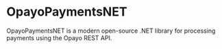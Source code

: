 # OpayoPaymentsNET
OpayoPaymentsNET is a modern open-source .NET library for processing payments using the Opayo REST API.
